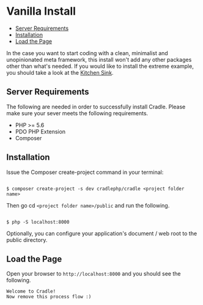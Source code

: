 # Vanilla Install

 - [Server Requirements](#requirements)
 - [Installation](#installation)
 - [Load the Page](#load)

In the case you want to start coding with a clean, minimalist and unopinionated
meta framework, this install won't add any other packages other than what's
needed. If you would like to install the extreme example, you should take a
look at the [Kitchen Sink](/docs/sink.html).

<a name="requirements"></a>
## Server Requirements

The following are needed in order to successfully install Cradle. Please make
sure your sever meets the following requirements.

 - PHP >= 5.6
 - PDO PHP Extension
 - Composer

<a name="installation"></a>
## Installation

Issue the Composer create-project command in your terminal:

```

$ composer create-project -s dev cradlephp/cradle <project folder name>

```

Then go cd `<project folder name>/public` and run the following.

```

$ php -S localhost:8000

```

Optionally, you can configure your application's document / web root to the public directory.

<a name="load"></a>
## Load the Page

Open your browser to `http://localhost:8000` and you should see the following.

```well
Welcome to Cradle!
Now remove this process flow :)
```
